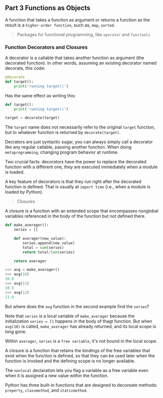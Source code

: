 

## Part 3 Functions as Objects



A function that takes a function as argument or returns a function as the result is a `higher-order function`, such as, `map`, 	`sorted`.

> Packages for functional programming, like `operator` and `functools`


### Function Decorators and Closures

A decorator is a callable that takes another function as argument (the decorated function). In other words, assuming an existing decorator named decorate, this code:

```python
@decorate
def target():
	print('running target()')
```

Has the same effect as writing this:

```python
def target():
	print('running target()')

target = decorate(target)
```

The `target` name does not necessarily refer to the original `target` function, but to whatever function is returned by `decorate(target)`.

Decrators are just syntactic sugar, you can always simply call a decorator like any regular callable, passing another function. When doing `metaprogramming`, changing program behavior at runtime.

Two crucial facts: decorators have the power to replace the decorated function with a different one, they are executed immediately when a module is loaded.

A key feature of decorators is that they run right after the decorated function is defined. That is usually at `import time` (i.e., when a module is loaded by Python).

> Closures

A closure is a function with an extended scope that encompasses nonglobal variables referenced in the body of the function but not defined there.

```python
def make_averager():
	series = []

	def averager(new_value): 
		series.append(new_value) 
		total = sum(series) 
		return total/len(series)

	return averager
```

```python
>>> avg = make_averager()
>>> avg(10)
10.0
>>> avg(11)
10.5
>>> avg(12)
11.0
```

But where does the `avg` function in the second example find the `series`?

Note that `series` is a local variable of `make_averager` because the initialization `series = []` happens in the body of thagt function. But when `avg(10)` is called, `make_averager` has already returned, and its local scope is long gone.

Within `averager`, `series` is a `free variable`, it's not bound in the local scope.

A closure is a function that retains the bindings of the free variables that exist when the function is defined, so that they can be used later when the function is invoked and the defining scope is no longer available.

The `nonlocal` declaration lets you flag a variable as a free variable even when it is assigned a new value within the function.

Python has three built-in functions that are designed to decoreate methods: `property`, `classmethod`, and `staticmethod`.

